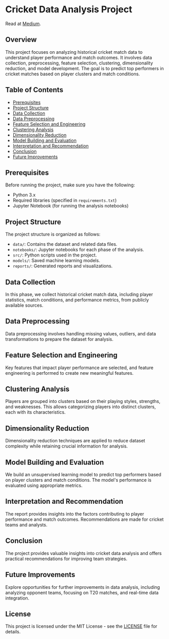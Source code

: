 # Cricket Data Analysis Project
Read at [Medium](https://medium.com/@sonalgan2000/cricket-unleashed-decoding-the-game-with-data-science-558f26dfadc0).

## Overview

This project focuses on analyzing historical cricket match data to understand player performance and match outcomes. It involves data collection, preprocessing, feature selection, clustering, dimensionality reduction, and model development. The goal is to predict top performers in cricket matches based on player clusters and match conditions.

## Table of Contents

- [Prerequisites](#prerequisites)
- [Project Structure](#project-structure)
- [Data Collection](#data-collection)
- [Data Preprocessing](#data-preprocessing)
- [Feature Selection and Engineering](#feature-selection-and-engineering)
- [Clustering Analysis](#clustering-analysis)
- [Dimensionality Reduction](#dimensionality-reduction)
- [Model Building and Evaluation](#model-building-and-evaluation)
- [Interpretation and Recommendation](#interpretation-and-recommendation)
- [Conclusion](#conclusion)
- [Future Improvements](#future-improvements)

## Prerequisites

Before running the project, make sure you have the following:

- Python 3.x
- Required libraries (specified in `requirements.txt`)
- Jupyter Notebook (for running the analysis notebooks)

## Project Structure

The project structure is organized as follows:

- `data/`: Contains the dataset and related data files.
- `notebooks/`: Jupyter notebooks for each phase of the analysis.
- `src/`: Python scripts used in the project.
- `models/`: Saved machine learning models.
- `reports/`: Generated reports and visualizations.

## Data Collection

In this phase, we collect historical cricket match data, including player statistics, match conditions, and performance metrics, from publicly available sources.

## Data Preprocessing

Data preprocessing involves handling missing values, outliers, and data transformations to prepare the dataset for analysis.

## Feature Selection and Engineering

Key features that impact player performance are selected, and feature engineering is performed to create new meaningful features.

## Clustering Analysis

Players are grouped into clusters based on their playing styles, strengths, and weaknesses. This allows categorizing players into distinct clusters, each with its characteristics.

## Dimensionality Reduction

Dimensionality reduction techniques are applied to reduce dataset complexity while retaining crucial information for analysis.

## Model Building and Evaluation

We build an unsupervised learning model to predict top performers based on player clusters and match conditions. The model's performance is evaluated using appropriate metrics.

## Interpretation and Recommendation

The report provides insights into the factors contributing to player performance and match outcomes. Recommendations are made for cricket teams and analysts.

## Conclusion

The project provides valuable insights into cricket data analysis and offers practical recommendations for improving team strategies.

## Future Improvements

Explore opportunities for further improvements in data analysis, including analyzing opponent teams, focusing on T20 matches, and real-time data integration.

## License

This project is licensed under the MIT License - see the [LICENSE](LICENSE) file for details.
